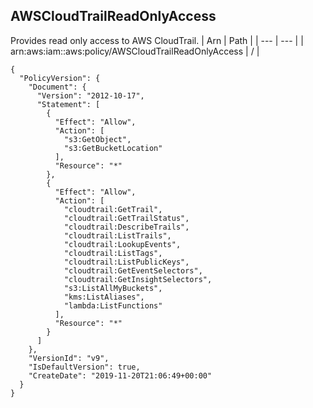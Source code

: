 
## AWSCloudTrailReadOnlyAccess
Provides read only access to AWS CloudTrail.
| Arn | Path |
| --- | --- |
| arn:aws:iam::aws:policy/AWSCloudTrailReadOnlyAccess | / |
```
{
  "PolicyVersion": {
    "Document": {
      "Version": "2012-10-17",
      "Statement": [
        {
          "Effect": "Allow",
          "Action": [
            "s3:GetObject",
            "s3:GetBucketLocation"
          ],
          "Resource": "*"
        },
        {
          "Effect": "Allow",
          "Action": [
            "cloudtrail:GetTrail",
            "cloudtrail:GetTrailStatus",
            "cloudtrail:DescribeTrails",
            "cloudtrail:ListTrails",
            "cloudtrail:LookupEvents",
            "cloudtrail:ListTags",
            "cloudtrail:ListPublicKeys",
            "cloudtrail:GetEventSelectors",
            "cloudtrail:GetInsightSelectors",
            "s3:ListAllMyBuckets",
            "kms:ListAliases",
            "lambda:ListFunctions"
          ],
          "Resource": "*"
        }
      ]
    },
    "VersionId": "v9",
    "IsDefaultVersion": true,
    "CreateDate": "2019-11-20T21:06:49+00:00"
  }
}
```
